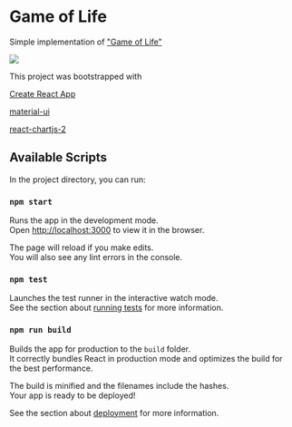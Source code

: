 # Game of Life

Simple implementation of ["Game of Life"](https://en.wikipedia.org/wiki/Conway%27s_Game_of_Life)

![](public\game-of-life.gif)

This project was bootstrapped with

[Create React App](https://github.com/facebook/create-react-app)

[material-ui](https://material-ui.com/)

[react-chartjs-2](https://github.com/jerairrest/react-chartjs-2)

## Available Scripts

In the project directory, you can run:

### `npm start`

Runs the app in the development mode.<br />
Open [http://localhost:3000](http://localhost:3000) to view it in the browser.

The page will reload if you make edits.<br />
You will also see any lint errors in the console.

### `npm test`

Launches the test runner in the interactive watch mode.<br />
See the section about [running tests](https://facebook.github.io/create-react-app/docs/running-tests) for more information.

### `npm run build`

Builds the app for production to the `build` folder.<br />
It correctly bundles React in production mode and optimizes the build for the best performance.

The build is minified and the filenames include the hashes.<br />
Your app is ready to be deployed!

See the section about [deployment](https://facebook.github.io/create-react-app/docs/deployment) for more information.
